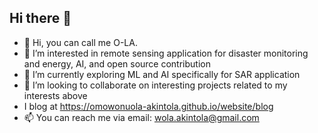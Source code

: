 ## Hi there 👋

- 👋 Hi, you can call me O-LA. 
- 👀 I’m interested in remote sensing application for disaster monitoring and energy, AI, and open source contribution
- 🌱 I’m currently exploring ML and AI specifically for SAR application
- 👯 I’m looking to collaborate on interesting projects related to my interests above
- I blog at https://omowonuola-akintola.github.io/website/blog
- 📫 You can reach me via email: wola.akintola@gmail.com


